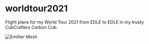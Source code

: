 # worldtour2021
Flight plans for my World Tour 2021 from EDLE to EDLE in my trusty CubCrafters Carbon Cub.

![Emitter Mesh](images/album.jpg)
